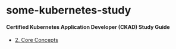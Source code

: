 # some-kubernetes-study


#### Certified Kubernetes Application Developer (CKAD) Study Guide
- [2. Core Concepts](https://rafaelclaumann.notion.site/2-Core-Concepts-e67b1c89466c4a0f96fcde9ef6dfc349)
